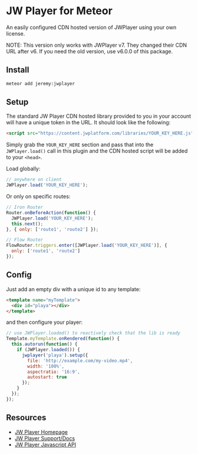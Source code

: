 # JW Player for Meteor

An easily configured CDN hosted version of JWPlayer using your own license. 

NOTE: This version only works with JWPlayer v7.  They changed their CDN URL after v6.  If you need the old version, use v6.0.0 of this package.

## Install

```bash
meteor add jeremy:jwplayer
```

## Setup

The standard JW Player CDN hosted library provided to you in your account will have a unique token in the URL.  It should look like the following:

```html
<script src="https://content.jwplatform.com/libraries/YOUR_KEY_HERE.js"></script>
```

Simply grab the `YOUR_KEY_HERE` section and pass that into the `JWPlayer.load()` call in this plugin and the CDN hosted script will be added to your `<head>`.

Load globally:

```js
// anywhere on client
JWPlayer.load('YOUR_KEY_HERE');
```

Or only on specific routes:

```js
// Iron Router
Router.onBeforeAction(function() {
  JWPlayer.load('YOUR_KEY_HERE');
  this.next();
}, { only: ['route1', 'route2'] });
```

```js
// Flow Router
FlowRouter.triggers.enter([JWPlayer.load('YOUR_KEY_HERE')], {
  only: ['route1', 'route2']
});
```

## Config

Just add an empty div with a unique id to any template:

```html
<template name="myTemplate">
  <div id="playa"></div>
</template>
```

and then configure your player: 

```js
// use JWPlayer.loaded() to reactively check that the lib is ready
Template.myTemplate.onRendered(function() {
  this.autorun(function() {
    if (JWPlayer.loaded()) {
      jwplayer('playa').setup({
        file: 'http://example.com/my-video.mp4',
        width: '100%',
        aspectratio: '16:9',
        autostart: true
      });
    }
  });
});
```

## Resources

- [JW Player Homepage](http://www.jwplayer.com/)
- [JW Player Support/Docs](http://support.jwplayer.com/)
- [JW Player Javascript API](http://support.jwplayer.com/customer/portal/topics/564475-javascript-api/articles)